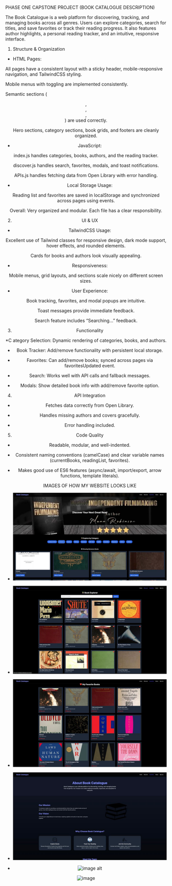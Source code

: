 PHASE ONE CAPSTONE PROJECT (BOOK CATALOGUE DESCRIPTION)

The Book Catalogue is a web platform for discovering, tracking, and managing books across all genres. Users can explore categories, search for titles, and save favorites or track their reading progress. It also features author highlights, a personal reading tracker, and an intuitive, responsive interface.


1. Structure & Organization

* HTML Pages:

All pages have a consistent layout with a sticky header, mobile-responsive navigation, and TailwindCSS styling.

Mobile menus with toggling are implemented consistently.

Semantic sections (<header>, <main>, <section>, <footer>) are used correctly.

Hero sections, category sections, book grids, and footers are cleanly organized.

* JavaScript:

index.js handles categories, books, authors, and the reading tracker.

discover.js handles search, favorites, modals, and toast notifications.

APIs.js handles fetching data from Open Library with error handling.

* Local Storage Usage:

Reading list and favorites are saved in localStorage and synchronized across pages using events.

Overall: Very organized and modular. Each file has a clear responsibility.

2. UI & UX

* TailwindCSS Usage:

Excellent use of Tailwind classes for responsive design, dark mode support, hover effects, and rounded elements.

Cards for books and authors look visually appealing.

* Responsiveness:

Mobile menus, grid layouts, and sections scale nicely on different screen sizes.

* User Experience:

Book tracking, favorites, and modal popups are intuitive.

Toast messages provide immediate feedback.

Search feature includes “Searching…” feedback.

3. Functionality

*C ategory Selection: Dynamic rendering of categories, books, and authors.

* Book Tracker: Add/remove functionality with persistent local storage.

* Favorites: Can add/remove books; synced across pages via favoritesUpdated event.

* Search: Works well with API calls and fallback messages.

* Modals: Show detailed book info with add/remove favorite option.


4. API Integration

* Fetches data correctly from Open Library.

* Handles missing authors and covers gracefully.

* Error handling included.

5. Code Quality

* Readable, modular, and well-indented.

* Consistent naming conventions (camelCase) and clear variable names (currentBooks, readingList, favorites).

* Makes good use of ES6 features (async/await, import/export, arrow functions, template literals).

  IMAGES OF HOW MY WEBSITE LOOKS LIKE

* ![image alt ](https://github.com/buyinzadiana-bot/Phase-One-Capstone-Project/blob/40cae3ab57701445c37499db7bebe69e443f6624/Home.jpeg)
* ![image alt ]( https://github.com/buyinzadiana-bot/Phase-One-Capstone-Project/blob/c8ce847f03641c6304a80c0528411983347c7fa3/Discover.jpeg)
* ![image alt ](https://github.com/buyinzadiana-bot/Phase-One-Capstone-Project/blob/682d89178cd4f824ba0c4c716b90e24a581987a8/Favorite.jpeg )
* ![image alt ]( https://github.com/buyinzadiana-bot/Phase-One-Capstone-Project/blob/55adb8291ba686f7bc06c3828490f9d72339ca20/About.jpeg)
* ![image alt ](https://github.com/buyinzadiana-bot/PHASE-1-CAPSTONE/blob/f1e3a9ac28c6b23322d2d325b31900f64ccfc364/Sign%20up.jpeg )




<img width="468" height="645" alt="image" src="https://github.com/user-attachments/assets/90836873-a72d-45ae-b426-55c210b00a6a" />

